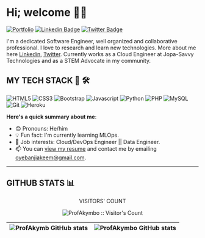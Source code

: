 # Hi; welcome 👋🏾


[![Portfolio](https://img.shields.io/badge/-portfolio.profakymbo.repl.co-000000?style=for-the-badge&logo=Google-Chrome&logoColor=white&link=https://portfolio.profakymbo.repl.co)](https://profakymbo.github.io/myportfolio/) [![Linkedin Badge](https://img.shields.io/badge/-oyebanjiakeemolawale-blue?style=for-the-badge&logo=Linkedin&logoColor=white&link=https://www.linkedin.com/in/oyebanjiakeemolawale)](https://www.linkedin.com/in/oyebanjiakeemolawale) [![Twitter Badge](https://img.shields.io/badge/-@ProfAkymbo-1ca0f1?style=for-the-badge&logo=twitter&logoColor=white&link=https://twitter.com/ProfAkymbo)](https://twitter.com/ProfAkymbo)

I'm a dedicated Software Engineer, well organized and collaborative professional. I love to research and learn new technologies. More about me here [Linkedin](https://linkedin.com/in/oyebanjiakeemolawale), [Twitter](https://mobile.twitter.com/ProfAkymbo). Currently works as a Cloud Engineer at Jopa-Savvy Technologies and as a STEM Advocate in my community.
## MY TECH STACK 🧰 🛠

![HTML5](https://img.shields.io/badge/HTML5-E34F26?style=for-the-badge&logo=html5&logoColor=white) ![CSS3](https://img.shields.io/badge/CSS3-1572B6?style=for-the-badge&logo=css3&logoColor=white) ![Bootstrap](https://img.shields.io/badge/Bootstrap-563D7C?style=for-the-badge&logo=bootstrap&logoColor=white) ![Javascript](https://img.shields.io/badge/JavaScript-F7DF1E?style=for-the-badge&logo=javascript&logoColor=black) ![Python](https://img.shields.io/badge/Python-F7DF1E?style=for-the-badge&logo=Python&logoColor=white) ![PHP](https://img.shields.io/badge/PHP-777BB4?style=for-the-badge&logo=php&logoColor=white)  ![MySQL](https://img.shields.io/badge/MySQL-00000F?style=for-the-badge&logo=mysql&logoColor=white) ![Git](https://img.shields.io/badge/Git-F05032?style=for-the-badge&logo=git&logoColor=white) ![Heroku](https://img.shields.io/badge/Heroku-430098?style=for-the-badge&logo=heroku&logoColor=white)

**Here's a quick summary about me**:

- 😊 Pronouns: He/him
- 💡 Fun fact: I'm currently learning MLOps. 
- 💼 Job interests: Cloud/DevOps Engineer || Data Engineer.
- 📫 You can [view my resume](https://docs.google.com/document/d/1EKF-3FQR_3djaEkUt1lU7JcQjA6npWNeqNHRhG90tE0/edit) and contact me by emailing oyebanjiakeem@gmail.com.

---
## GITHUB STATS :bar_chart:
<p align="center">VISITORS' COUNT</p>
<p align="center"><img src="https://profile-counter.glitch.me/{ProfAkymbo}/count.svg" alt="ProfAkymbo :: Visitor's Count" /></p>


| <img align="center" src="https://github-readme-stats.vercel.app/api?username=ProfAkymbo&show_icons=true&include_all_commits=true&hide_border=true" alt="ProfAkymb GitHub stats" /> | <img align="center" src="https://github-readme-stats.vercel.app/api/top-langs/?username=ProfAkymbo&langs_count=8&layout=compact&hide_border=true" alt="ProfAkymbo GitHub stats" /> |
| ------------- | ------------- |
